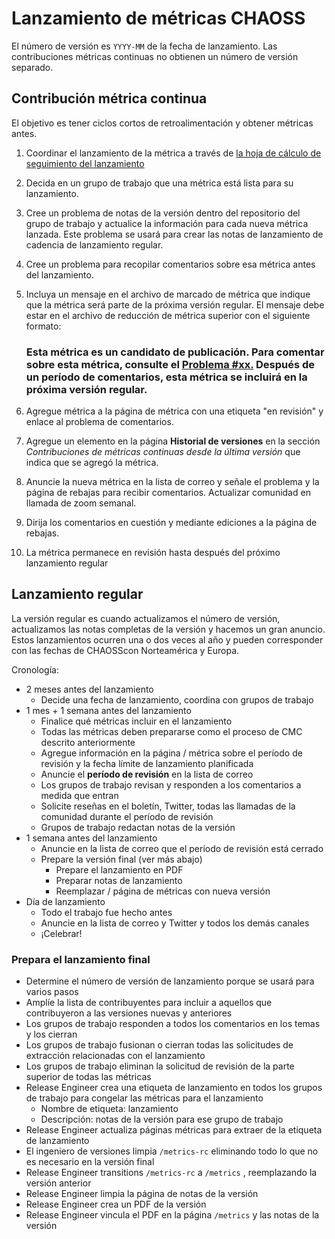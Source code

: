 # Lanzamiento de métricas CHAOSS

El número de versión es `YYYY-MM` de la fecha de lanzamiento. Las contribuciones métricas continuas no obtienen un número de versión separado.

## Contribución métrica continua

El objetivo es tener ciclos cortos de retroalimentación y obtener métricas antes.

1. Coordinar el lanzamiento de la métrica a través de [la hoja de cálculo de seguimiento del lanzamiento](https://docs.google.com/spreadsheets/d/1tAGzUiZ9jdORKCnoDQJkOU8tQsZDCZVjcWqXYOSAFmE/edit#gid=0)

2. Decida en un grupo de trabajo que una métrica está lista para su lanzamiento.

3. Cree un problema de notas de la versión dentro del repositorio del grupo de trabajo y actualice la información para cada nueva métrica lanzada. Este problema se usará para crear las notas de lanzamiento de cadencia de lanzamiento regular.

4. Cree un problema para recopilar comentarios sobre esa métrica antes del lanzamiento.

5. Incluya un mensaje en el archivo de marcado de métrica que indique que la métrica será parte de la próxima versión regular. El mensaje debe estar en el archivo de reducción de métrica superior con el siguiente formato:

    ### Esta métrica es un candidato de publicación. Para comentar sobre esta métrica, consulte el [Problema #xx.](xxxxxxxxxxxxxxx) Después de un período de comentarios, esta métrica se incluirá en la próxima versión regular.

6. Agregue métrica a la página de métrica con una etiqueta "en revisión" y enlace al problema de comentarios.

7. Agregue un elemento en la página **Historial de versiones** en la sección *Contribuciones de métricas continuas desde la última versión* que indica que se agregó la métrica.

8. Anuncie la nueva métrica en la lista de correo y señale el problema y la página de rebajas para recibir comentarios. Actualizar comunidad en llamada de zoom semanal.

9. Dirija los comentarios en cuestión y mediante ediciones a la página de rebajas.

10. La métrica permanece en revisión hasta después del próximo lanzamiento regular

## Lanzamiento regular

La versión regular es cuando actualizamos el número de versión, actualizamos las notas completas de la versión y hacemos un gran anuncio. Estos lanzamientos ocurren una o dos veces al año y pueden corresponder con las fechas de CHAOSScon Norteamérica y Europa.

Cronología:

- 2 meses antes del lanzamiento
    - Decide una fecha de lanzamiento, coordina con grupos de trabajo
- 1 mes + 1 semana antes del lanzamiento
    - Finalice qué métricas incluir en el lanzamiento
    - Todas las métricas deben prepararse como el proceso de CMC descrito anteriormente
    - Agregue información en la página / métrica sobre el período de revisión y la fecha límite de lanzamiento planificada
    - Anuncie el **período de revisión** en la lista de correo
    - Los grupos de trabajo revisan y responden a los comentarios a medida que entran
    - Solicite reseñas en el boletín, Twitter, todas las llamadas de la comunidad durante el período de revisión
    - Grupos de trabajo redactan notas de la versión
- 1 semana antes del lanzamiento
    - Anuncie en la lista de correo que el período de revisión está cerrado
    - Prepare la versión final (ver más abajo)
        - Prepare el lanzamiento en PDF
        - Preparar notas de lanzamiento
        - Reemplazar / página de métricas con nueva versión
- Día de lanzamiento
    - Todo el trabajo fue hecho antes
    - Anuncie en la lista de correo y Twitter y todos los demás canales
    - ¡Celebrar!

### Prepara el lanzamiento final

- Determine el número de versión de lanzamiento porque se usará para varios pasos
- Amplíe la lista de contribuyentes para incluir a aquellos que contribuyeron a las versiones nuevas y anteriores
- Los grupos de trabajo responden a todos los comentarios en los temas y los cierran
- Los grupos de trabajo fusionan o cierran todas las solicitudes de extracción relacionadas con el lanzamiento
- Los grupos de trabajo eliminan la solicitud de revisión de la parte superior de todas las métricas
- Release Engineer crea una etiqueta de lanzamiento en todos los grupos de trabajo para congelar las métricas para el lanzamiento
    - Nombre de etiqueta: lanzamiento <versionnumber></versionnumber>
    - Descripción: notas de la versión para ese grupo de trabajo
- Release Engineer actualiza páginas métricas para extraer de la etiqueta de lanzamiento
- El ingeniero de versiones limpia `/metrics-rc` eliminando todo lo que no es necesario en la versión final
- Release Engineer transitions `/metrics-rc` a `/metrics` , reemplazando la versión anterior
- Release Engineer limpia la página de notas de la versión
- Release Engineer crea un PDF de la versión
- Release Engineer vincula el PDF en la página `/metrics` y las notas de la versión
